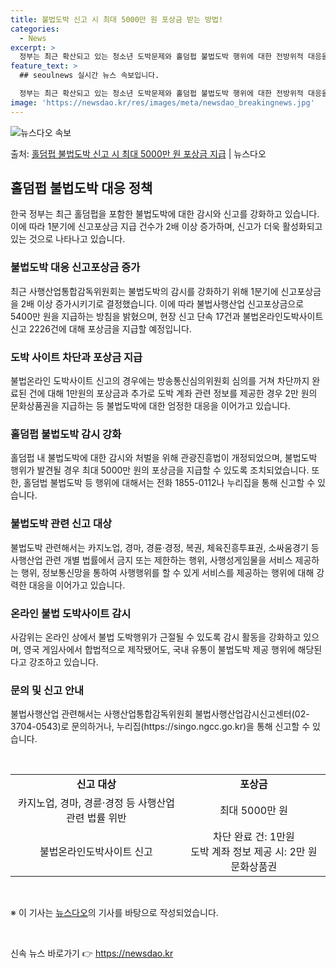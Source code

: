 ```yaml
---
title: 불법도박 신고 시 최대 5000만 원 포상금 받는 방법!
categories:
  - News
excerpt: >
  정부는 최근 확산되고 있는 청소년 도박문제와 홀덤펍 불법도박 행위에 대한 전방위적 대응을 강화하고 있다. 이…
feature_text: >
  ## seoulnews 실시간 뉴스 속보입니다.

  정부는 최근 확산되고 있는 청소년 도박문제와 홀덤펍 불법도박 행위에 대한 전방위적 대응을 강화하고 있다. 이…
image: 'https://newsdao.kr/res/images/meta/newsdao_breakingnews.jpg'
---
```


![뉴스다오 속보](https://newsdao.kr/res/images/meta/newsdao_breakingnews.jpg)

<p>출처: <a href="https://newsdao.kr/3634" rel="dofollow">홀덤펍 불법도박 신고 시 최대 5000만 원 포상금 지급</a> | 뉴스다오</p>

<h2 data-ke-size="size26">홀덤펍 불법도박 대응 정책</h2>
<p data-ke-size="size16">한국 정부는 최근 홀덤펍을 포함한 불법도박에 대한 감시와 신고를 강화하고 있습니다. 이에 따라 1분기에 신고포상금 지급 건수가 2배 이상 증가하며, 신고가 더욱 활성화되고 있는 것으로 나타나고 있습니다.</p>

<h3 data-ke-size="size24">불법도박 대응 신고포상금 증가</h3>
<p data-ke-size="size16">최근 사행산업통합감독위원회는 불법도박의 감시를 강화하기 위해 1분기에 신고포상금을 2배 이상 증가시키기로 결정했습니다. 이에 따라 불법사행산업 신고포상금으로 5400만 원을 지급하는 방침을 밝혔으며, 현장 신고 단속 17건과 불법온라인도박사이트 신고 2226건에 대해 포상금을 지급할 예정입니다.</p>

<h3 data-ke-size="size24">도박 사이트 차단과 포상금 지급</h3>
<p data-ke-size="size16">불법온라인 도박사이트 신고의 경우에는 방송통신심의위원회 심의를 거쳐 차단까지 완료된 건에 대해 1만원의 포상금과 추가로 도박 계좌 관련 정보를 제공한 경우 2만 원의 문화상품권을 지급하는 등 불법도박에 대한 엄정한 대응을 이어가고 있습니다.</p>

<h3 data-ke-size="size24">홀덤펍 불법도박 감시 강화</h3>
<p data-ke-size="size16">홀덤펍 내 불법도박에 대한 감시와 처벌을 위해 관광진흥법이 개정되었으며, 불법도박 행위가 발견될 경우 최대 5000만 원의 포상금을 지급할 수 있도록 조치되었습니다. 또한, 홀덤법 불법도박 등 행위에 대해서는 전화 1855-0112나 누리집을 통해 신고할 수 있습니다.</p>

<h3 data-ke-size="size24">불법도박 관련 신고 대상</h3>
<p data-ke-size="size16">불법도박 관련해서는 카지노업, 경마, 경륜·경정, 복권, 체육진흥투표권, 소싸움경기 등 사행산업 관련 개별 법률에서 금지 또는 제한하는 행위, 사행성게임물을 서비스 제공하는 행위, 정보통신망을 통하여 사행행위를 할 수 있게 서비스를 제공하는 행위에 대해 강력한 대응을 이어가고 있습니다.</p>

<h3 data-ke-size="size24">온라인 불법 도박사이트 감시</h3>
<p data-ke-size="size16">사감위는 온라인 상에서 불법 도박행위가 근절될 수 있도록 감시 활동을 강화하고 있으며, 영국 게임사에서 합법적으로 제작됐어도, 국내 유통이 불법도박 제공 행위에 해당된다고 강조하고 있습니다.</p>

<h3 data-ke-size="size24">문의 및 신고 안내</h3>
<p data-ke-size="size16">불법사행산업 관련해서는 사행산업통합감독위원회 불법사행산업감시신고센터(02-3704-0543)로 문의하거나, 누리집(https://singo.ngcc.go.kr)을 통해 신고할 수 있습니다.</p>
<p data-ke-size="size16">&nbsp;</p>

<table>
	<tbody>
		<tr>
			<td style="text-align: center; height: 17px;"><b>신고 대상</b></td>
			<td style="text-align: center; height: 17px;"><b>포상금</b></td>
		</tr>
		<tr>
			<td style="text-align: center; height: 17px;">카지노업, 경마, 경륜·경정 등 사행산업 관련 법률 위반</td>
			<td style="text-align: center; height: 17px;">최대 5000만 원</td>
		</tr>
		<tr>
			<td style="text-align: center; height: 17px;">불법온라인도박사이트 신고</td>
			<td style="text-align: center; height: 17px;">차단 완료 건: 1만원<br>도박 계좌 정보 제공 시: 2만 원 문화상품권</td>
		</tr>
	</tbody>
</table>
<p data-ke-size="size16">&nbsp;</p>
<p data-ke-size="size16">※ 이 기사는 <a href="https://newsdao.kr/3634" target="_blank">뉴스다오</a>의 기사를 바탕으로 작성되었습니다.</p>
<p data-ke-size="size16">&nbsp;</p> 

신속 뉴스 바로가기 👉 <a href="https://newsdao.kr" rel="dofollow">https://newsdao.kr</a>


